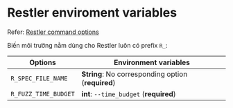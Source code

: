 # Restler enviroment variables

Refer: [Restler command options](/docker-ers-single/docs/Restler.md)

Biến môi trường nằm dùng cho Restler luôn có prefix `R_`:

| Options              | Environment variables                              |
| -------------------- | -------------------------------------------------- |
| `R_SPEC_FILE_NAME`   | **String**: No corresponding option (**required**) |
| `R_FUZZ_TIME_BUDGET` | **int**: `--time_budget` (**required**)            |
